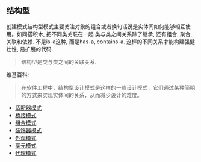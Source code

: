 ## 结构型
创建模式结构型模式主要关注对象的组合或者换句话说是实体间如何能够相互使用。如同搭积木, 把不同类关联在一起
类与类之间关系除了继承, 还有组合, 聚合, 关联和依赖. 不是is-a这种, 而是has-a, contains-a. 
这样的不同关系才能构建强健壮性, 易扩展的代码.

> 结构型是类与类之间的关联关系.

维基百科:
> 在软件工程中，结构型设计模式是这样的一些设计模式，它们通过某种简明的方式来实现实体间的关系，从而减少设计的难度。

- [适配器模式](https://github.com/uuk020/DesignPatterns/tree/master/Structural/Adapter)
- [桥接模式](https://github.com/uuk020/DesignPatterns/tree/master/Structural/Bridge)
- [组合模式](https://github.com/uuk020/DesignPatterns/tree/master/Structural/Composite)
- [装饰器模式](https://github.com/uuk020/DesignPatterns/tree/master/Structural/Decorator)
- [外观模式](https://github.com/uuk020/DesignPatterns/tree/master/Structural/Facade)
- [享元模式](https://github.com/uuk020/DesignPatterns/tree/master/Structural/Flyweight)
- [代理模式](https://github.com/uuk020/DesignPatterns/tree/master/Structural/Proxy)